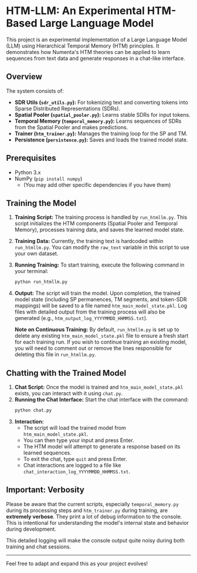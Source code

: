 # HTM-LLM: An Experimental HTM-Based Large Language Model

This project is an experimental implementation of a Large Language Model (LLM) using Hierarchical Temporal Memory (HTM) principles. It demonstrates how Numenta's HTM theories can be applied to learn sequences from text data and generate responses in a chat-like interface.

## Overview

The system consists of:
* **SDR Utils (`sdr_utils.py`):** For tokenizing text and converting tokens into Sparse Distributed Representations (SDRs).
* **Spatial Pooler (`spatial_pooler.py`):** Learns stable SDRs for input tokens.
* **Temporal Memory (`temporal_memory.py`):** Learns sequences of SDRs from the Spatial Pooler and makes predictions.
* **Trainer (`htm_trainer.py`):** Manages the training loop for the SP and TM.
* **Persistence (`persistence.py`):** Saves and loads the trained model state.

## Prerequisites

* Python 3.x
* NumPy (`pip install numpy`)
    * (You may add other specific dependencies if you have them)

## Training the Model

1.  **Training Script:** The training process is handled by `run_htmllm.py`. This script initializes the HTM components (Spatial Pooler and Temporal Memory), processes training data, and saves the learned model state.
2.  **Training Data:** Currently, the training text is hardcoded within `run_htmllm.py`. You can modify the `raw_text` variable in this script to use your own dataset.
3.  **Running Training:**
    To start training, execute the following command in your terminal:
    ```bash
    python run_htmllm.py
    ```
4.  **Output:** The script will train the model. Upon completion, the trained model state (including SP permanences, TM segments, and token-SDR mappings) will be saved to a file named `htm_main_model_state.pkl`. Log files with detailed output from the training process will also be generated (e.g., `htm_output_log_YYYYMMDD_HHMMSS.txt`).

    **Note on Continuous Training:** By default, `run_htmllm.py` is set up to delete any existing `htm_main_model_state.pkl` file to ensure a fresh start for each training run. If you wish to continue training an existing model, you will need to comment out or remove the lines responsible for deleting this file in `run_htmllm.py`.

## Chatting with the Trained Model

1.  **Chat Script:** Once the model is trained and `htm_main_model_state.pkl` exists, you can interact with it using `chat.py`.
2.  **Running the Chat Interface:**
    Start the chat interface with the command:
    ```bash
    python chat.py
    ```
3.  **Interaction:**
    * The script will load the trained model from `htm_main_model_state.pkl`.
    * You can then type your input and press Enter.
    * The HTM model will attempt to generate a response based on its learned sequences.
    * To exit the chat, type `quit` and press Enter.
    * Chat interactions are logged to a file like `chat_interaction_log_YYYYMMDD_HHMMSS.txt`.

## Important: Verbosity

Please be aware that the current scripts, especially `temporal_memory.py` during its processing steps and `htm_trainer.py` during training, are **extremely verbose**. They print a lot of debug information to the console. This is intentional for understanding the model's internal state and behavior during development.

This detailed logging will make the console output quite noisy during both training and chat sessions.

---

Feel free to adapt and expand this as your project evolves!